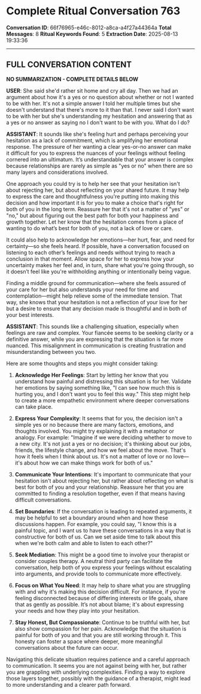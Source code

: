 # Complete Ritual Conversation 763

**Conversation ID**: 66f76965-e46c-8012-a8ca-a4f27a44364a
**Total Messages**: 8
**Ritual Keywords Found**: 5
**Extraction Date**: 2025-08-13 19:33:36

---

## FULL CONVERSATION CONTENT

**NO SUMMARIZATION - COMPLETE DETAILS BELOW**

**USER**: She said she'd rather sit home and cry all day. Then we had an argument about how it's a yes or no question about whether or not I wanted to be with her. It's not a simple answer I told her multiple times but she doesn't understand that there's more to it than that. I never said I don't want to be with her but she's understanding my hesitation and answering that as a yes or no answer as saying no I don't want to be with you. What do I do?

**ASSISTANT**: It sounds like she's feeling hurt and perhaps perceiving your hesitation as a lack of commitment, which is amplifying her emotional response. The pressure of her wanting a clear yes-or-no answer can make it difficult for you to express the nuances of your feelings without feeling cornered into an ultimatum. It’s understandable that your answer is complex because relationships are rarely as simple as "yes or no" when there are so many layers and considerations involved.

One approach you could try is to help her see that your hesitation isn't about rejecting her, but about reflecting on your shared future. It may help to express the care and thoughtfulness you're putting into making this decision and how important it is for you to make a choice that's right for both of you in the long term. Reassure her that it's not a matter of "yes" or "no," but about figuring out the best path for both your happiness and growth together. Let her know that the hesitation comes from a place of wanting to do what’s best for both of you, not a lack of love or care.

It could also help to acknowledge her emotions—her hurt, fear, and need for certainty—so she feels heard. If possible, have a conversation focused on listening to each other’s feelings and needs without trying to reach a conclusion in that moment. Allow space for her to express how your uncertainty makes her feel and, in turn, share what you're going through, so it doesn’t feel like you're withholding anything or intentionally being vague.

Finding a middle ground for communication—where she feels assured of your care for her but also understands your need for time and contemplation—might help relieve some of the immediate tension. That way, she knows that your hesitation is not a reflection of your love for her but a desire to ensure that any decision made is thoughtful and in both of your best interests.

**ASSISTANT**: This sounds like a challenging situation, especially when feelings are raw and complex. Your fiancée seems to be seeking clarity or a definitive answer, while you are expressing that the situation is far more nuanced. This misalignment in communication is creating frustration and misunderstanding between you two.

Here are some thoughts and steps you might consider taking:

1. **Acknowledge Her Feelings**: Start by letting her know that you understand how painful and distressing this situation is for her. Validate her emotions by saying something like, "I can see how much this is hurting you, and I don't want you to feel this way." This step might help to create a more empathetic environment where deeper conversations can take place.

2. **Express Your Complexity**: It seems that for you, the decision isn't a simple yes or no because there are many factors, emotions, and thoughts involved. You might try explaining it with a metaphor or analogy. For example: "Imagine if we were deciding whether to move to a new city. It's not just a yes or no decision; it's thinking about our jobs, friends, the lifestyle change, and how we feel about the move. That's how it feels when I think about us. It's not a matter of love or no love—it's about how we can make things work for both of us."

3. **Communicate Your Intentions**: It's important to communicate that your hesitation isn't about rejecting her, but rather about reflecting on what is best for both of you and your relationship. Reassure her that you are committed to finding a resolution together, even if that means having difficult conversations. 

4. **Set Boundaries**: If the conversation is leading to repeated arguments, it may be helpful to set a boundary around when and how these discussions happen. For example, you could say, "I know this is a painful topic, and I want us to have these conversations in a way that is constructive for both of us. Can we set aside time to talk about this when we're both calm and able to listen to each other?"

5. **Seek Mediation**: This might be a good time to involve your therapist or consider couples therapy. A neutral third party can facilitate the conversation, help both of you express your feelings without escalating into arguments, and provide tools to communicate more effectively.

6. **Focus on What You Need**: It may help to share what you are struggling with and why it's making this decision difficult. For instance, if you're feeling disconnected because of differing interests or life goals, share that as gently as possible. It’s not about blame; it's about expressing your needs and how they play into your hesitation.

7. **Stay Honest, But Compassionate**: Continue to be truthful with her, but also show compassion for her pain. Acknowledge that the situation is painful for both of you and that you are still working through it. This honesty can foster a space where deeper, more meaningful conversations about the future can occur.

Navigating this delicate situation requires patience and a careful approach to communication. It seems you are not against being with her, but rather you are grappling with underlying complexities. Finding a way to explore those layers together, possibly with the guidance of a therapist, might lead to more understanding and a clearer path forward.
